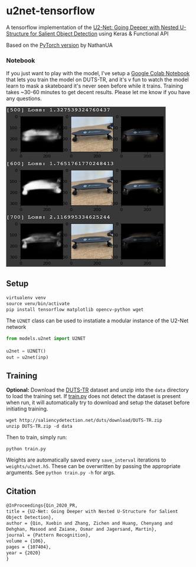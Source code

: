 # u2net-tensorflow

A tensorflow implementation of the [U2-Net: Going Deeper with Nested U-Structure for Salient Object Detection](https://arxiv.org/pdf/2005.09007.pdf) using Keras & Functional API

Based on the [PyTorch version](https://github.com/NathanUA/U-2-Net) by NathanUA

### Notebook
If you just want to play with the model, I've setup a [Google Colab Notebook](https://colab.research.google.com/drive/1bGkgDBAmn7FUX_lws3OYF8Klw80ddMN7?usp=sharing) that lets you train the model on DUTS-TR, and it's v fun to watch the model learn to mask a skateboard it's never seen before while it trains. Training takes ~30-60 minutes to get decent results. Please let me know if you have any questions.

![Network learning skateboard](examples/grid.png)

## Setup 

```
virtualenv venv
source venv/bin/activate
pip install tensorflow matplotlib opencv-python wget
```

The `U2NET` class can be used to instatiate a modular instance of the U2-Net network
```python
from models.u2net import U2NET

u2net = U2NET()
out = u2net(inp)
```

## Training

**Optional:** Download the [DUTS-TR](http://saliencydetection.net/duts/#org3aad434) dataset and unzip into the `data` directory to load the training set. If [train.py](train.py) does not detect the dataset is present when run, it will automatically try to download and setup the dataset before initiating training.

```
wget http://saliencydetection.net/duts/download/DUTS-TR.zip
unzip DUTS-TR.zip -d data
```

Then to train, simply run:

```
python train.py
```

Weights are automatically saved every `save_interval` iterations to `weights/u2net.h5`. These can be overwritten by passing the appropriate arguments. See `python train.py -h` for args.

## Citation
```
@InProceedings{Qin_2020_PR,
title = {U2-Net: Going Deeper with Nested U-Structure for Salient Object Detection},
author = {Qin, Xuebin and Zhang, Zichen and Huang, Chenyang and Dehghan, Masood and Zaiane, Osmar and Jagersand, Martin},
journal = {Pattern Recognition},
volume = {106},
pages = {107404},
year = {2020}
}
```